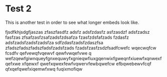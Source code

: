 # Test 2

This is another test in order to see what longer embeds look like.

fjsdfkhjsdgfjaszas
zfaszfasdfz
adsfz
adsfzdasfz
asfzasdzf
adsfzadsz
fasfzas
zfsafzasfzsafzadsfzdsafza
fzasfzdsfafzads
fzdasfz
adsfzadsfzadsfzadsfza
sdfzdasfzadsfzdaszfsa
zfadszfadszfadszfadsfzadsfzads
fzadsfzasfzsdzfsadfcwefc
wqecwqfcw
fcsdfv
qefvewqfvqewvf
qewfvwqefvwe
q
wefzqewfgiwnqueyfgnxequwyfxgnieqwfiuxgqenwixfgweqnfxiuewfxqnwexfqefxwe
xfqewxf
qwefxqwexfewfvqwervfewbqwefcw
efbqwebewvfcqf
qfxqefqwefxiqemwfxwq
fuqixmofiqw

